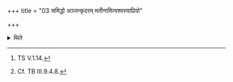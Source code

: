 +++
title = "03 समिद्धो अञ्जन्कृदरम् मतीनामित्यश्वस्याप्रियो"

+++

<details><summary>थिते</summary>

3. (The verses beginning with) samiddho añjan kr̥daraṁ matīnaṁ[^1] (are to be used as) the Āprī-verses for the horse.[^2]  

[^1]: TS V.1.14.  

[^2]: Cf. TB III.9.4.8.  
</details>
